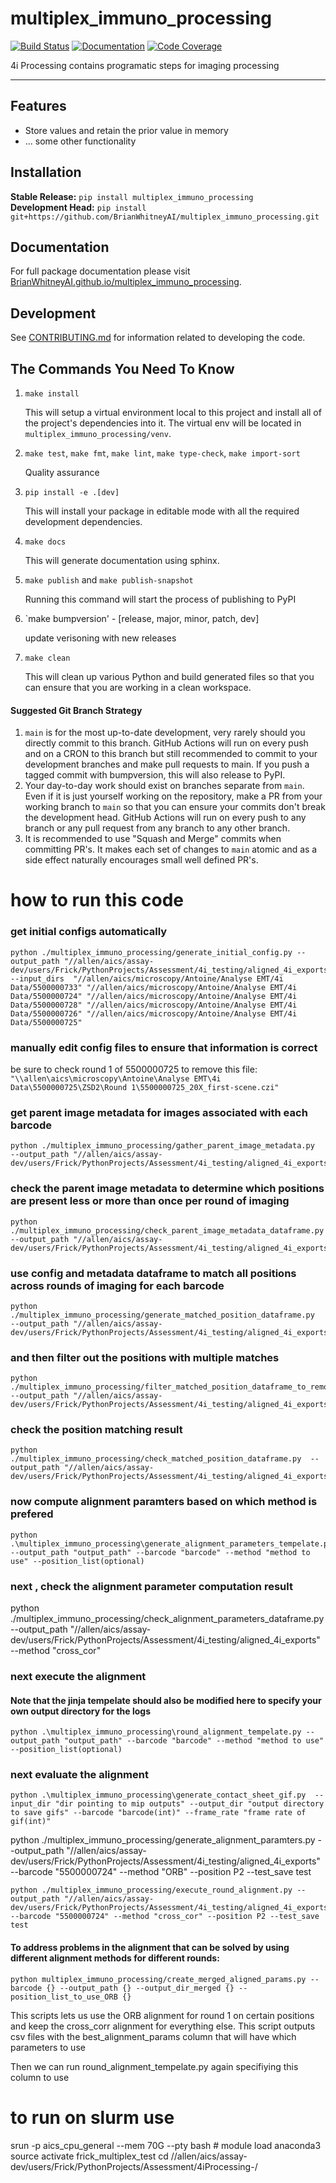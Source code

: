 # multiplex_immuno_processing

[![Build Status](https://github.com/BrianWhitneyAI/multiplex_immuno_processing/workflows/Build%20Main/badge.svg)](https://github.com/BrianWhitneyAI/multiplex_immuno_processing/actions)
[![Documentation](https://github.com/BrianWhitneyAI/multiplex_immuno_processing/workflows/Documentation/badge.svg)](https://BrianWhitneyAI.github.io/multiplex_immuno_processing/)
[![Code Coverage](https://codecov.io/gh/BrianWhitneyAI/multiplex_immuno_processing/branch/main/graph/badge.svg)](https://codecov.io/gh/BrianWhitneyAI/multiplex_immuno_processing)

4i Processing contains programatic steps for imaging processing 

---
## Features

-   Store values and retain the prior value in memory
-   ... some other functionality

## Installation

**Stable Release:** `pip install multiplex_immuno_processing`<br>
**Development Head:** `pip install git+https://github.com/BrianWhitneyAI/multiplex_immuno_processing.git`

## Documentation

For full package documentation please visit [BrianWhitneyAI.github.io/multiplex_immuno_processing](https://BrianWhitneyAI.github.io/multiplex_immuno_processing).

## Development

See [CONTRIBUTING.md](CONTRIBUTING.md) for information related to developing the code.

## The Commands You Need To Know

1. `make install`

    This will setup a virtual environment local to this project and install all of the
    project's dependencies into it. The virtual env will be located in `multiplex_immuno_processing/venv`.

2. `make test`, `make fmt`, `make lint`, `make type-check`, `make import-sort`

    Quality assurance

3. `pip install -e .[dev]`

    This will install your package in editable mode with all the required development
    dependencies.

4. `make docs`

    This will generate documentation using sphinx. 

5. `make publish` and `make publish-snapshot`

    Running this command will start the process of publishing to PyPI

6. `make bumpversion' - [release, major, minor, patch, dev]
    
    update verisoning with new releases 

7. `make clean`

    This will clean up various Python and build generated files so that you can ensure
    that you are working in a clean workspace.



#### Suggested Git Branch Strategy

1. `main` is for the most up-to-date development, very rarely should you directly
   commit to this branch. GitHub Actions will run on every push and on a CRON to this
   branch but still recommended to commit to your development branches and make pull
   requests to main. If you push a tagged commit with bumpversion, this will also release to PyPI.
2. Your day-to-day work should exist on branches separate from `main`. Even if it is
   just yourself working on the repository, make a PR from your working branch to `main`
   so that you can ensure your commits don't break the development head. GitHub Actions
   will run on every push to any branch or any pull request from any branch to any other
   branch.
3. It is recommended to use "Squash and Merge" commits when committing PR's. It makes
   each set of changes to `main` atomic and as a side effect naturally encourages small
   well defined PR's.



# how to run this code

### get initial configs automatically
```
python ./multiplex_immuno_processing/generate_initial_config.py --output_path "//allen/aics/assay-dev/users/Frick/PythonProjects/Assessment/4i_testing/aligned_4i_exports" --input_dirs  "//allen/aics/microscopy/Antoine/Analyse EMT/4i Data/5500000733" "//allen/aics/microscopy/Antoine/Analyse EMT/4i Data/5500000724" "//allen/aics/microscopy/Antoine/Analyse EMT/4i Data/5500000728" "//allen/aics/microscopy/Antoine/Analyse EMT/4i Data/5500000726" "//allen/aics/microscopy/Antoine/Analyse EMT/4i Data/5500000725"
```

### manually edit config files to ensure that information is correct
 be sure to check round 1 of 5500000725 to remove this file: `"\\allen\aics\microscopy\Antoine\Analyse EMT\4i Data\5500000725\ZSD2\Round 1\5500000725_20X_first-scene.czi"`

### get parent image metadata for images associated with each barcode
```
python ./multiplex_immuno_processing/gather_parent_image_metadata.py  --output_path "//allen/aics/assay-dev/users/Frick/PythonProjects/Assessment/4i_testing/aligned_4i_exports"
```

### check the parent image metadata to determine which positions are present less or more than once per round of imaging
```
python ./multiplex_immuno_processing/check_parent_image_metadata_dataframe.py  --output_path "//allen/aics/assay-dev/users/Frick/PythonProjects/Assessment/4i_testing/aligned_4i_exports"
```

### use config and metadata dataframe to match all positions across rounds of imaging for each barcode
```
python ./multiplex_immuno_processing/generate_matched_position_dataframe.py  --output_path "//allen/aics/assay-dev/users/Frick/PythonProjects/Assessment/4i_testing/aligned_4i_exports"
```


### and then filter out the positions with multiple matches
```
python ./multiplex_immuno_processing/filter_matched_position_dataframe_to_remove_multiple_matches.py  --output_path "//allen/aics/assay-dev/users/Frick/PythonProjects/Assessment/4i_testing/aligned_4i_exports"
```

### check the position matching result
```
python ./multiplex_immuno_processing/check_matched_position_dataframe.py  --output_path "//allen/aics/assay-dev/users/Frick/PythonProjects/Assessment/4i_testing/aligned_4i_exports"
```

### now compute alignment paramters based on which method is prefered

```
python .\multiplex_immuno_processing\generate_alignment_parameters_tempelate.py --output_path "output_path" --barcode "barcode" --method "method to use" --position_list(optional)

```

### next , check the alignment parameter computation result

python ./multiplex_immuno_processing/check_alignment_parameters_dataframe.py  --output_path "//allen/aics/assay-dev/users/Frick/PythonProjects/Assessment/4i_testing/aligned_4i_exports" --method "cross_cor"

### next execute the alignment
#### Note that the jinja tempelate should also be modified here to specify your own output directory for the logs

```
python .\multiplex_immuno_processing\round_alignment_tempelate.py --output_path "output_path" --barcode "barcode" --method "method to use" --position_list(optional)
```

### next evaluate the alignment
```
python .\multiplex_immuno_processing\generate_contact_sheet_gif.py  --input_dir "dir pointing to mip outputs" --output_dir "output directory to save gifs" --barcode "barcode(int)" --frame_rate "frame rate of gif(int)"
```

python ./multiplex_immuno_processing/generate_alignment_paramters.py --output_path "//allen/aics/assay-dev/users/Frick/PythonProjects/Assessment/4i_testing/aligned_4i_exports" --barcode "5500000724" --method "ORB" --position P2 --test_save test

```
python ./multiplex_immuno_processing/execute_round_alignment.py --output_path "//allen/aics/assay-dev/users/Frick/PythonProjects/Assessment/4i_testing/aligned_4i_exports" --barcode "5500000724" --method "cross_cor" --position P2 --test_save test
```

#### To address problems in the alignment that can be solved by using different alignment methods for different rounds:

```
python multiplex_immuno_processing/create_merged_aligned_params.py --barcode {} --output_path {} --output_dir_merged {} --position_list_to_use_ORB {} 
```

This scripts lets us use the ORB alignment for round 1 on certain positions and keep the cross_corr alignment for everything else. This script outputs csv files with the best_alignment_params column that will have which parameters to use

Then we can run round_alignment_tempelate.py again specifiying this column to use

# to run on slurm use
srun -p aics_cpu_general --mem 70G --pty bash #
module load anaconda3
source activate frick_multiplex_test
cd //allen/aics/assay-dev/users/Frick/PythonProjects/Assessment/4iProcessing-/
